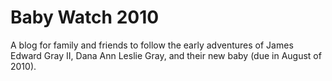 Baby Watch 2010
===============

A blog for family and friends to follow the early adventures of James Edward Gray II, Dana Ann Leslie Gray, and their new baby (due in August of 2010).
